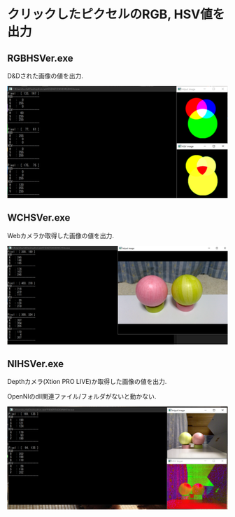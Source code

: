 # クリックしたピクセルのRGB, HSV値を出力
## RGBHSVer.exe

D&Dされた画像の値を出力.

![PNG](https://github.com/yosse95ai/HSVTrackers/blob/src/RGB.png)


## WCHSVer.exe
Webカメラか取得した画像の値を出力.

![WC](https://github.com/yosse95ai/HSVTrackers/blob/src/WC.png)


## NIHSVer.exe

Depthカメラ(Xtion PRO LIVE)か取得した画像の値を出力.

OpenNIのdll関連ファイル/フォルダがないと動かない.

![NI](https://github.com/yosse95ai/HSVTrackers/blob/src/NI.png)

